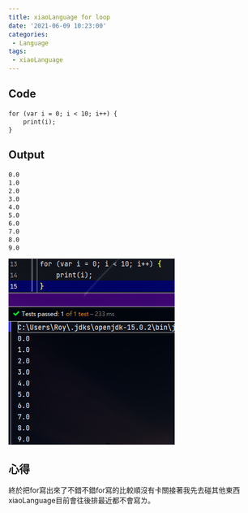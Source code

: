 ```yaml
---
title: xiaoLanguage for loop
date: '2021-06-09 10:23:00'
categories:
 - Language
tags:
 - xiaoLanguage
---
```


## Code
```
for (var i = 0; i < 10; i++) {
    print(i);
}
```

## Output
```
0.0
1.0
2.0
3.0
4.0
5.0
6.0
7.0
8.0
9.0
```
![就是圖片別懷疑](./image/code-24.png)

## 心得
終於把for寫出來了不錯不錯for寫的比較順沒有卡關接著我先去碰其他東西xiaoLanguage目前會往後排最近都不會寫ㄌ。